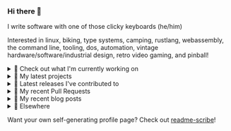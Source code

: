 ### Hi there 👋

I write software with one of those clicky keyboards (he/him)

Interested in linux, biking, type systems, camping, rustlang, webassembly, the command line, tooling, dos, automation, vintage hardware/software/industrial design, retro video gaming, and pinball!

<details><summary>👀 Check out what I'm currently working on</summary><br />

- [MetaMask/metamask-mobile](https://github.com/MetaMask/metamask-mobile) - Mobile web browser providing access to websites that use the Ethereum blockchain (5 days ago)
- [rickycodes/card](https://github.com/rickycodes/card) - npx business card built with rust targeting wasm (1 week ago)
- [MetaMask/action-npm-publish](https://github.com/MetaMask/action-npm-publish) - GitHub Action to publish to NPM (1 week ago)
- [MetaMask/react-native-aes-crypto-forked](https://github.com/MetaMask/react-native-aes-crypto-forked) -  (2 weeks ago)
- [rickycodes/pve-no-subscription](https://github.com/rickycodes/pve-no-subscription) - Proxmox VE No-Subscription Removal (1 month ago)
</details>

<details><summary>🌱 My latest projects</summary><br />

- [rickycodes/kitties](https://github.com/rickycodes/kitties) - micro site to browse CryptoKitties
- [rickycodes/pve-no-subscription](https://github.com/rickycodes/pve-no-subscription) - Proxmox VE No-Subscription Removal
- [rickycodes/ftse-rs](https://github.com/rickycodes/ftse-rs) - scrape and filter hl.co.uk market summaries
- [rickycodes/card](https://github.com/rickycodes/card) - npx business card built with rust targeting wasm
- [rickycodes/dat-proxy-browser](https://github.com/rickycodes/dat-proxy-browser) - Rough sketch of a decentralised (supporting DAT) mobile web browser built with react-native
</details>

<details><summary>🔭 Latest releases I've contributed to</summary><br />

- [MetaMask/metamask-extension](https://github.com/MetaMask/metamask-extension) ([v10.12.2](https://github.com/MetaMask/metamask-extension/releases/tag/v10.12.2), 4 days ago) - :globe_with_meridians: :electric_plug: The MetaMask browser extension enables browsing Ethereum blockchain enabled websites
- [MetaMask/controllers](https://github.com/MetaMask/controllers) ([v27.1.1](https://github.com/MetaMask/controllers/releases/tag/v27.1.1), 5 days ago) - Collection of platform-agnostic modules for creating secure data models for cryptocurrency wallets
- [rickycodes/card](https://github.com/rickycodes/card) ([v1.5.8](https://github.com/rickycodes/card/releases/tag/v1.5.8), 1 week ago) - npx business card built with rust targeting wasm
- [MetaMask/action-npm-publish](https://github.com/MetaMask/action-npm-publish) ([v1.0.0](https://github.com/MetaMask/action-npm-publish/releases/tag/v1.0.0), 1 week ago) - GitHub Action to publish to NPM
- [MetaMask/metamask-mobile](https://github.com/MetaMask/metamask-mobile) ([v4.3.1](https://github.com/MetaMask/metamask-mobile/releases/tag/v4.3.1), 1 week ago) - Mobile web browser providing access to websites that use the Ethereum blockchain
</details>

<details><summary>🔨 My recent Pull Requests</summary><br />

- [Split CI into multiple jobs (#3975)](https://github.com/MetaMask/metamask-mobile/pull/4003) on [MetaMask/metamask-mobile](https://github.com/MetaMask/metamask-mobile) (4 days ago)
- [add new resolutions for plist, minimist and remove minimist exclude](https://github.com/MetaMask/metamask-mobile/pull/3987) on [MetaMask/metamask-mobile](https://github.com/MetaMask/metamask-mobile) (5 days ago)
- [Split CI into multiple jobs](https://github.com/MetaMask/metamask-mobile/pull/3975) on [MetaMask/metamask-mobile](https://github.com/MetaMask/metamask-mobile) (6 days ago)
- [remove test:attribution-check](https://github.com/MetaMask/metamask-mobile/pull/3968) on [MetaMask/metamask-mobile](https://github.com/MetaMask/metamask-mobile) (6 days ago)
- [Update pod install echo](https://github.com/MetaMask/metamask-mobile/pull/3958) on [MetaMask/metamask-mobile](https://github.com/MetaMask/metamask-mobile) (1 week ago)
</details>

<details><summary>📜 My recent blog posts</summary><br />

- [Publishing my Website to the peer-to-peer Web](//ricky.codes/blog/posts/publishing-to-the-peer-to-peer-web/) (3 years ago)
</details>

<details><summary>🔗 Elsewhere</summary><br />

- Web: https://ricky.codes
- Twitter: https://twitter.com/rickycodes
- Blog: https://ricky.codes/blog
</details>

Want your own self-generating profile page? Check out [readme-scribe](https://github.com/muesli/readme-scribe)!

